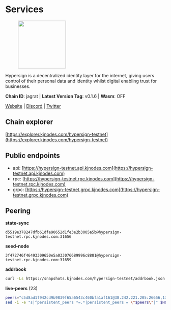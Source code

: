# Services

<figure><img src="https://raw.githubusercontent.com/kj89/testnet_manuals/main/pingpub/logos/hypersign.png" width="150" alt=""><figcaption></figcaption></figure>

Hypersign is a decentralized identity layer for the internet, giving  users control of their personal data and identity whilst digital  enabling trust for businesses.

**Chain ID**: jagrat | **Latest Version Tag**: v0.1.6 | **Wasm**: OFF

[Website](https://hypersign.id) | [Discord](https://discord.gg/DmuUjMrHVw) | [Twitter](https://twitter.com/hypersignchain)




## Chain explorer
[https://explorer.kjnodes.com/hypersign-testnet](https://explorer.kjnodes.com/hypersign-testnet)

## Public endpoints

* api: [https://hypersign-testnet.api.kjnodes.com](https://hypersign-testnet.api.kjnodes.com)
* rpc: [https://hypersign-testnet.rpc.kjnodes.com](https://hypersign-testnet.rpc.kjnodes.com)
* grpc: [https://hypersign-testnet.grpc.kjnodes.com](https://hypersign-testnet.grpc.kjnodes.com)

## Peering

**state-sync**

```text
d5519e378247dfb61dfe90652d1fe3e2b3005a5b@hypersign-testnet.rpc.kjnodes.com:31656
```

**seed-node**

```text
3f472746f46493309650e5a033076689996c8881@hypersign-testnet.rpc.kjnodes.com:31659
```

**addrbook**
```bash
curl -Ls https://snapshots.kjnodes.com/hypersign-testnet/addrbook.json > $HOME/.hid-node/config/addrbook.json
```

**live-peers** (23)
```bash
peers="c5d8ad1f942cd9b9839f65a6543c460bfa1af161@38.242.221.205:26656,1380864bb38481fef4b2358026a5ed53fc027679@95.214.52.206:26656,9876d1b1e5b5968c1c729559325dd909f93c1d34@65.108.238.61:56656,54f5df8d6516ead7099191776d9ee2048e0ec947@95.214.53.46:26656,ce6686036f6554deb0490103dcc201172e7c3f2f@81.0.220.131:26656,ec5127072c252f7246fb66f7e7762423a23ff6bd@154.12.228.93:31656,d5519e378247dfb61dfe90652d1fe3e2b3005a5b@65.109.68.190:31656,fbc7ce82f02e24257395dc0310ad2921ea61e199@65.109.92.148:61156,1de2abae74a4c5fd7d96d9869ef02187f81498f0@134.209.238.66:26656,610843eda2f0388cb8e75917e8c1f63350bd3bd1@154.26.131.130:16656,4e08d5b0cb43c8d5ffc42987a5166bab2a04a93b@65.109.92.240:21066,1e3f0aeb6f2a2017b122af2461a75c9695790954@65.108.233.109:10956,62c3f3e5214495593ad204f3c6cd879f3f4ed6a9@5.9.79.121:26656,e003e628d5c748f2445f1731af20d461f585e7a5@182.253.224.66:12656,eaf27acc810a3d6728dde972ebad26810cce0ae6@65.108.229.233:26656,bd2ae9f1c42183104719f7c44be078bb7d282a61@65.109.92.241:11056,d7c9b9a3c3a6c5f4ccdfb37a8358755b277271c1@3.110.226.164:26656,efcb16ec33d8e6233d1068fff679c6fd64bf5802@65.108.225.158:10956,2c0379f78b655e8a386cb477e3cf3cae700c4a7f@213.239.207.175:34656,52eee2c34150d621312087e49f118969472ba55f@149.102.137.192:26656,a3f3d6dba11bfe080693938666064b2324fbaccf@88.99.164.158:11056,63db727618b237d4a27656aa456be2812154bf29@65.109.170.47:26656,c1b6d86f46eab9d0aa2e4399cddb9cf05d13621a@65.108.206.118:60556"
sed -i -e "s|^persistent_peers *=.*|persistent_peers = \"$peers\"|" $HOME/.hid-node/config/config.toml
```
